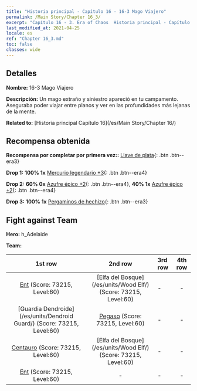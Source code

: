```yaml
---
title: "Historia principal - Capítulo 16 - 16-3 Mago Viajero"
permalink: /Main Story/Chapter 16_3/
excerpt: "Capítulo 16 - 3. Era of Chaos  Historia principal - Capítulo 16_3. 16-3 Mago Viajero"
last_modified_at: 2021-04-25
locale: es
ref: "Chapter 16_3.md"
toc: false
classes: wide
---
```


## Detalles

 **Nombre:** 16-3 Mago Viajero

 **Descripción:** Un mago extraño y siniestro apareció en tu campamento. Aseguraba poder viajar entre planos y ver en las profundidades más lejanas de la mente.

 **Related to:** [Historia principal Capítulo 16](/es/Main Story/Chapter 16/)

## Recompensa obtenida

 **Recompensa por completar por primera vez::** [Llave de plata](/ItemsES/con_693/){: .btn .btn--era3}

 **Drop 1:** **100% 1x** [Mercurio legendario +3](/ItemsES/mat_56/){: .btn .btn--era4}

 **Drop 2:** **60% 0x** [Azufre épico +2](/ItemsES/mat_50/){: .btn .btn--era4}, **40% 1x** [Azufre épico +2](/ItemsES/mat_50/){: .btn .btn--era4}

 **Drop 3:** **100% 1x** [Pergaminos de hechizo](/ItemsES/con_694/){: .btn .btn--era3}


## Fight against Team
 **Hero:** h_Adelaide

 **Team:**


  | 1st row | 2nd row | 3rd row | 4th row |
  |:----:|:----:|:----|:----:|
  | [Ent](/es/units/Treant/) (Score: 73215, Level:60)  | [Elfa del Bosque](/es/units/Wood Elf/) (Score: 73215, Level:60)  | - | - |
  | [Guardia Dendroide](/es/units/Dendroid Guard/) (Score: 73215, Level:60)  | [Pegaso](/es/units/Pegasus/) (Score: 73215, Level:60)  | - | - |
  | [Centauro](/es/units/Centaur/) (Score: 73215, Level:60)  | [Elfa del Bosque](/es/units/Wood Elf/) (Score: 73215, Level:60)  | - | - |
  | [Ent](/es/units/Treant/) (Score: 73215, Level:60)  | - | - | - |


